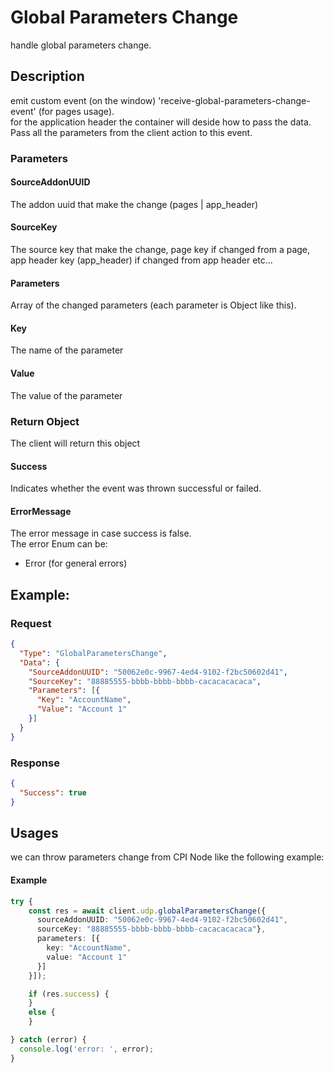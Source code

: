 # Global Parameters Change
handle global parameters change.

## Description
emit custom event (on the window) 'receive-global-parameters-change-event' (for pages usage).\
for the application header the container will deside how to pass the data.\
Pass all the parameters from the client action to this event.

### Parameters

#### SourceAddonUUID
The addon uuid that make the change (pages | app_header)
#### SourceKey
The source key that make the change, page key if changed from a page, app header key (app_header) if changed from app header etc...
#### Parameters
Array of the changed parameters (each parameter is Object like this).

#### Key
The name of the parameter
#### Value
The value of the parameter



### Return Object
The client will return this object

#### Success
Indicates whether the event was thrown successful or failed.
 #### ErrorMessage
The error message in case success is false.\
The error Enum can be:
* Error (for general errors)

## Example:

### Request
```json
{
  "Type": "GlobalParametersChange",
  "Data": {
    "SourceAddonUUID": "50062e0c-9967-4ed4-9102-f2bc50602d41",
    "SourceKey": "88885555-bbbb-bbbb-bbbb-cacacacacaca",
    "Parameters": [{
      "Key": "AccountName",
      "Value": "Account 1"
    }]
  }
}
```

### Response
```json
{
  "Success": true
}
```

## Usages
we can throw parameters change from CPI Node like the following example:

#### Example 
```typescript
try {
    const res = await client.udp.globalParametersChange({
      sourceAddonUUID: "50062e0c-9967-4ed4-9102-f2bc50602d41",
      sourceKey: "88885555-bbbb-bbbb-bbbb-cacacacacaca"},
      parameters: [{ 
        key: "AccountName", 
        value: "Account 1"
      }]
    }]);

    if (res.success) {
    }
    else {
    } 

} catch (error) {
  console.log('error: ', error);
}
```
